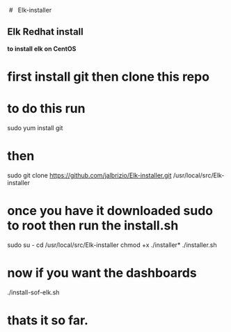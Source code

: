  #    Elk-installer
## Elk Redhat install


__to install elk on CentOS__
# first install git then clone this repo
# to do this run
sudo yum install git
# then
sudo git clone https://github.com/jalbrizio/Elk-installer.git /usr/local/src/Elk-installer
# once you have it downloaded sudo to root then run the install.sh
sudo su -
cd /usr/local/src/Elk-installer
chmod +x ./installer*
./installer.sh
# now if you want the dashboards 
 ./install-sof-elk.sh
# thats it so far. 

